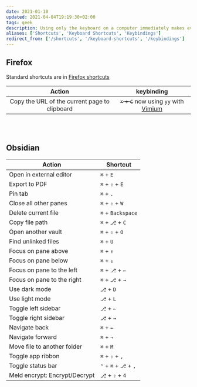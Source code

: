```yaml
---
date: 2021-01-10
updated: 2021-04-04T19:19:30+02:00
tags: geek
description: Using only the keyboard on a computer immediately makes everything twice as slower, but on the long run four times faster
aliases: ['Shortcuts', 'Keyboard Shortcuts', 'Keybindings']
redirect_from: ['/shortcuts', '/keyboard-shortcuts', '/keybindings']
---
```

## Firefox

Standard shortcuts are in [Firefox shortcuts](https://support.mozilla.org/en-US/kb/keyboard-shortcuts-perform-firefox-tasks-quickly 'Keyboard Shortcuts - Mozilla Support')

|                    Action                     | keybinding |
|:---------------------------------------------:|:----------:|
| Copy the URL of the current page to clipboard | ~~`⌥` + `C`~~ now using `yy` with [Vimium](https://github.com/philc/vimium 'Vimium on GitHub') |


<br>
<br>

## Obsidian

| Action                      | Shortcut              |
| --------------------------- | --------------------- |
| Open in external editor     | `⌘` + `E`             |
| Export to PDF               | `⌘` + `⇧` + `E`       |
| Pin tab                     | `⌘` + `.`             |
| Close all other panes       | `⌘` + `⇧` + `W`       |
| Delete current file         | `⌘` + `Backspace`     |
| Copy file path              | `⌘` + `⎇` + `C`       |
| Open another vault          | `⌘` + `⇧` + `O`       |
| Find unlinked files         | `⌘` + `U`             |
| Focus on pane above         | `⌘` + `↑`             |
| Focus on pane below         | `⌘` + `↓`             |
| Focus on pane to the left   | `⌘` + `⎇` + `←`       |
| Focus on pane to the right  | `⌘` + `⎇` + `→`       |
| Use dark mode               | `⎇` + `D`             |
| Use light mode              | `⎇` + `L`             |
| Toggle left sidebar         | `⎇` + `←`             |
| Toggle right sidebar        | `⎇` + `→`             |
| Navigate back               | `⌘` + `←`             |
| Navigate forward            | `⌘` + `→`             |
| Move file to another folder | `⌘` + `M`             |
| Toggle app ribbon           | `⌘` + `⇧` + `,`       |
| Toggle status bar           | `⌃` + `⌘` + `⎇` + `,` |
| Meld encrypt: Encrypt/Decrypt | `⎇` + `⇧` + `4`     |